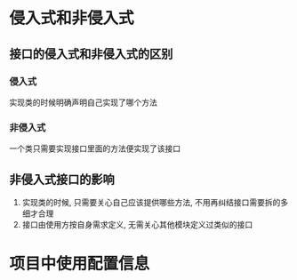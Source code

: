# 侵入式和非侵入式
## 接口的侵入式和非侵入式的区别
### 侵入式 
实现类的时候明确声明自己实现了哪个方法
### 非侵入式
一个类只需要实现接口里面的方法便实现了该接口
## 非侵入式接口的影响
1. 实现类的时候, 只需要关心自己应该提供哪些方法, 不用再纠结接口需要拆的多细才合理
2. 接口由使用方按自身需求定义, 无需关心其他模块定义过类似的接口
# 项目中使用配置信息
## 